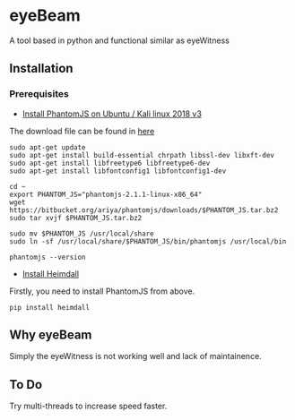 # eyeBeam

A tool based in python and functional similar as eyeWitness

## Installation

### Prerequisites

- [Install PhantomJS on Ubuntu / Kali linux 2018 v3][1]

The download file can be found in [here][2]

```
sudo apt-get update
sudo apt-get install build-essential chrpath libssl-dev libxft-dev
sudo apt-get install libfreetype6 libfreetype6-dev
sudo apt-get install libfontconfig1 libfontconfig1-dev

cd ~
export PHANTOM_JS="phantomjs-2.1.1-linux-x86_64"
wget https://bitbucket.org/ariya/phantomjs/downloads/$PHANTOM_JS.tar.bz2
sudo tar xvjf $PHANTOM_JS.tar.bz2

sudo mv $PHANTOM_JS /usr/local/share
sudo ln -sf /usr/local/share/$PHANTOM_JS/bin/phantomjs /usr/local/bin

phantomjs --version
```

- [Install Heimdall][3]

Firstly, you need to install PhantomJS from above.

```
pip install heimdall
```

## Why eyeBeam
Simply the eyeWitness is not working well and lack of maintainence.

## To Do
Try multi-threads to increase speed faster.







[1]: https://gist.github.com/julionc/7476620
[2]: http://phantomjs.org/download.html
[3]: https://github.com/DistilledLtd/heimdall

